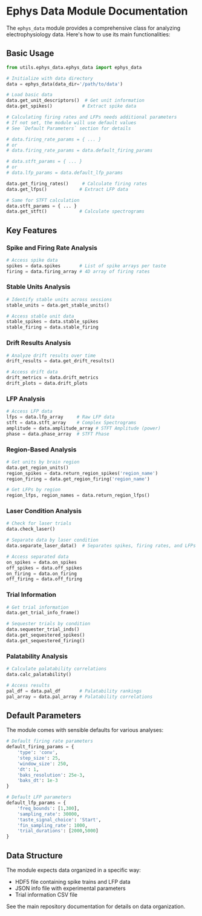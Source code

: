 # Ephys Data Module Documentation

The `ephys_data` module provides a comprehensive class for analyzing electrophysiology data. Here's how to use its main functionalities:

## Basic Usage

```python
from utils.ephys_data.ephys_data import ephys_data

# Initialize with data directory
data = ephys_data(data_dir='/path/to/data')

# Load basic data
data.get_unit_descriptors()  # Get unit information
data.get_spikes()           # Extract spike data

# Calculating firing rates and LFPs needs additional parameters
# If not set, the module will use default values
# See `Default Parameters` section for details

# data.firing_rate_params = { ... }
# or
# data.firing_rate_params = data.default_firing_params

# data.stft_params = { ... }
# or
# data.lfp_params = data.default_lfp_params

data.get_firing_rates()     # Calculate firing rates
data.get_lfps()            # Extract LFP data

# Same for STFT calculation
data.stft_params = { ... }
data.get_stft()            # Calculate spectrograms
```

## Key Features

### Spike and Firing Rate Analysis

```python
# Access spike data
spikes = data.spikes       # List of spike arrays per taste
firing = data.firing_array # 4D array of firing rates
```

### Stable Units Analysis

```python
# Identify stable units across sessions
stable_units = data.get_stable_units()

# Access stable unit data
stable_spikes = data.stable_spikes
stable_firing = data.stable_firing
```

### Drift Results Analysis

```python
# Analyze drift results over time
drift_results = data.get_drift_results()

# Access drift data
drift_metrics = data.drift_metrics
drift_plots = data.drift_plots
```

### LFP Analysis

```python
# Access LFP data
lfps = data.lfp_array     # Raw LFP data
stft = data.stft_array    # Complex Spectrograms
amplitude = data.amplitude_array # STFT Amplitude (power)
phase = data.phase_array  # STFT Phase
```

### Region-Based Analysis

```python
# Get units by brain region
data.get_region_units()
region_spikes = data.return_region_spikes('region_name')
region_firing = data.get_region_firing('region_name')

# Get LFPs by region
region_lfps, region_names = data.return_region_lfps()
```

### Laser Condition Analysis

```python
# Check for laser trials
data.check_laser()

# Separate data by laser condition
data.separate_laser_data()  # Separates spikes, firing rates, and LFPs

# Access separated data
on_spikes = data.on_spikes
off_spikes = data.off_spikes
on_firing = data.on_firing
off_firing = data.off_firing
```

### Trial Information

```python
# Get trial information
data.get_trial_info_frame()

# Sequester trials by condition
data.sequester_trial_inds()
data.get_sequestered_spikes()
data.get_sequestered_firing()
```

### Palatability Analysis

```python
# Calculate palatability correlations
data.calc_palatability()

# Access results
pal_df = data.pal_df       # Palatability rankings
pal_array = data.pal_array # Palatability correlations
```

## Default Parameters

The module comes with sensible defaults for various analyses:

```python
# Default firing rate parameters
default_firing_params = {
    'type': 'conv',
    'step_size': 25,
    'window_size': 250,
    'dt': 1,
    'baks_resolution': 25e-3,
    'baks_dt': 1e-3
}

# Default LFP parameters
default_lfp_params = {
    'freq_bounds': [1,300],
    'sampling_rate': 30000,
    'taste_signal_choice': 'Start',
    'fin_sampling_rate': 1000,
    'trial_durations': [2000,5000]
}
```

## Data Structure

The module expects data organized in a specific way:
- HDF5 file containing spike trains and LFP data
- JSON info file with experimental parameters
- Trial information CSV file

See the main repository documentation for details on data organization.
